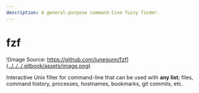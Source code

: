```yaml
---
description: A general-purpose command-line fuzzy finder.
---
```


# fzf

![Image Source: https://github.com/junegunn/fzf](../../../.gitbook/assets/image.png)

Interactive Unix filter for command-line that can be used with **any list**; files, command history, processes, hostnames, bookmarks, git commits, etc.

